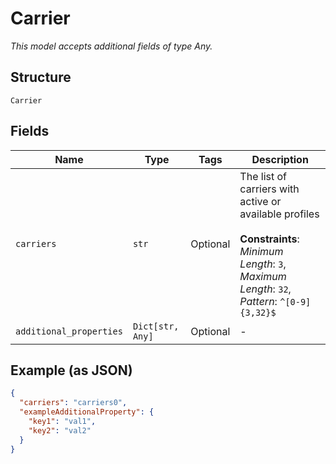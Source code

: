 
# Carrier

*This model accepts additional fields of type Any.*

## Structure

`Carrier`

## Fields

| Name | Type | Tags | Description |
|  --- | --- | --- | --- |
| `carriers` | `str` | Optional | The list of carriers with active or available profiles<br><br>**Constraints**: *Minimum Length*: `3`, *Maximum Length*: `32`, *Pattern*: `^[0-9]{3,32}$` |
| `additional_properties` | `Dict[str, Any]` | Optional | - |

## Example (as JSON)

```json
{
  "carriers": "carriers0",
  "exampleAdditionalProperty": {
    "key1": "val1",
    "key2": "val2"
  }
}
```


